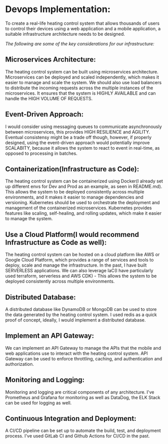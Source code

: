 # Devops Implementation:

To create a real-life heating control system that allows thousands of users to control their devices using a web application and a mobile application, a suitable infrastructure architecture needs to be designed.

*The following are some of the key considerations for our infrastructure:*

## Microservices Architecture:

The heating control system can be built using microservices architecture. Microservices can be deployed and scaled independently, which makes it easier to manage and scale the system.
We should also use load balancers to distribute the incoming requests across the multiple instances of the microservices. It ensures that the system is HIGHLY AVAILABLE and can handle the HIGH VOLUME OF REQUESTS.

## Event-Driven Approach:

I would consider using messaging queues to communicate asynchronously between microservices, this provides HIGH RESILIENCE and AGILITY.
Eventual consistensy might be a trade off though, however, if properly designed, using the event-driven approach would potentially improve SCALABITY, because it allows the system to react to event in real-time, as opposed to processing in batches.

## Containerization(Infrastructure as Code): 

The heating control system can be containerized using Docker(I already set up different envs for Dev and Prod as an example, as seen in README.md).
This allows the system to be deployed consistently across multiple environments, and it makes it easier to manage dependencies and versioning.
Kubernetes should be used to orchestrate the deployment and management of the containerized microservices. Kubernetes provides features like scaling, self-healing, and rolling updates, which make it easier to manage the system.

## Use a Cloud Platform(I would recommend Infrastructure as Code as well):

The heating control system can be hosted on a cloud platform like AWS or Google Cloud Platform, which provides a range of services and tools to deploy, scale and manage the infrastructure. In the past, I have built SERVERLESS applications. We can also leverage IaC(I have particularly used terraform, serverless and AWS CDK) - This allows the system to be deployed consistently across multiple environments.

## Distributed Database:

A distributed database like DynamoDB or MongoDB can be used to store the data generated by the heating control system. I used redis as a quick proof of concept, ideally, I would implement a distributed database.

## Implement an API Gateway:

We can implement an API Gateway to manage the APIs that the mobile and web applications use to interact with the heating control system. API Gateway can be used to enforce throttling, caching, and authentication and authorization.


## Monitoring and Logging:

Monitoring and logging are critical components of any architecture. I've Prometheus and Grafana for monitoring as well as DataDog, the ELK Stack can be used for logging as well.

## Continuous Integration and Deployment:

A CI/CD pipeline can be set up to automate the build, test, and deployment process. I've used GitLab CI and Github Actions for CI/CD in the past.
